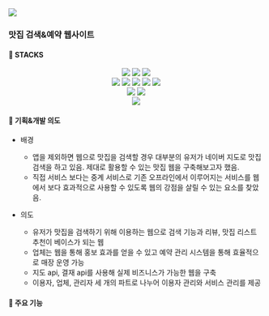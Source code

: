 <img src="https://user-images.githubusercontent.com/115603203/233257709-e43d4700-0b28-4065-8916-6e6ca982de1f.png">



### 맛집 검색&예약 웹사이트


#### :seedling: STACKS
<div align=center>
  <img src="https://img.shields.io/badge/java-007396?style=for-the-badge&logo=java&logoColor=white">
  <img src="https://img.shields.io/badge/oracle-F80000?style=for-the-badge&logo=oracle&logoColor=white">
  <img src="https://img.shields.io/badge/apache tomcat-F8DC75?style=for-the-badge&logo=apachetomcat&logoColor=white">
  <br>
  <img src="https://img.shields.io/badge/html5-E34F26?style=for-the-badge&logo=html5&logoColor=white">
  <img src="https://img.shields.io/badge/css-1572B6?style=for-the-badge&logo=css3&logoColor=white"> 
  <img src="https://img.shields.io/badge/javascript-F7DF1E?style=for-the-badge&logo=javascript&logoColor=black"> 
  <img src="https://img.shields.io/badge/jquery-0769AD?style=for-the-badge&logo=jquery&logoColor=white">
  <img src="https://img.shields.io/badge/bootstrap-7952B3?style=for-the-badge&logo=bootstrap&logoColor=white">
  <br>
  <img src="https://img.shields.io/badge/Eclipse%20IDE-2C2255.svg?&style=for-the-badge&logo=Eclipse%20IDE&logoColor=white">
  <img src="https://img.shields.io/badge/VS code-007ACC?style=for-the-badge&logo=visualstudiocode&logoColor=white">
  <br>
  <img src="https://img.shields.io/badge/github-181717?style=for-the-badge&logo=github&logoColor=white">
</div>


#### :dart: 기획&개발 의도


* 배경
  - 앱을 제외하면 웹으로 맛집을 검색할 경우 대부분의 유저가 네이버 지도로 맛집 검색을 하고 있음. 
    제대로 활용할 수 있는 맛집 웹을 구축해보고자 했음.
  - 직접 서비스 보다는 중계 서비스로 기존 오프라인에서 이루어지는 서비스를 웹에서 보다 효과적으로 사용할 수 있도록 웹의 강점을 살릴 수 있는 요소를 찾았음.


* 의도
  - 유저가 맛집을 검색하기 위해 이용하는 웹으로 검색 기능과 리뷰, 맛집 리스트 추천이 베이스가 되는 웹
  - 업체는 웹을 통해 홍보 효과를 얻을 수 있고 예약 관리 시스템을 통해 효율적으로 매장 운영 가능
  - 지도 api, 결재 api를 사용해 실제 비즈니스가 가능한 웹을 구축
  - 이용자, 업체, 관리자 세 개의 파트로 나누어 이용자 관리와 서비스 관리를 제공


#### :gift: 주요 기능

